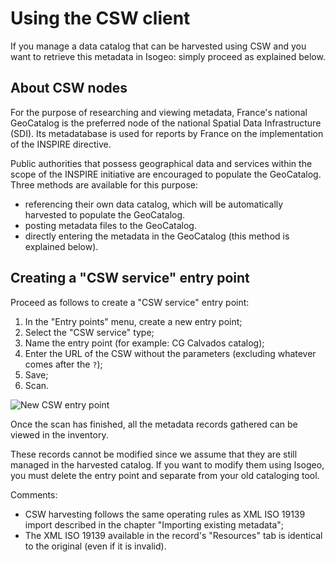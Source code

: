 # Using the CSW client

If you manage a data catalog that can be harvested using CSW and you want to retrieve this metadata in Isogeo: simply proceed as explained below.

## About CSW nodes

For the purpose of researching and viewing metadata, France's national GeoCatalog is the preferred node of the national Spatial Data Infrastructure (SDI). Its metadatabase is used for reports by France on the implementation of the INSPIRE directive.

Public authorities that possess geographical data and services within the scope of the INSPIRE initiative are encouraged to populate the GeoCatalog. Three methods are available for this purpose:

* referencing their own data catalog, which will be automatically harvested to populate the GeoCatalog.
* posting metadata files to the GeoCatalog.
* directly entering the metadata in the GeoCatalog (this method is explained below).

## Creating a "CSW service" entry point

Proceed as follows to create a "CSW service" entry point:

1.  In the "Entry points" menu, create a new entry point;
2.  Select the "CSW service" type;
3.  Name the entry point (for example: CG Calvados catalog);
4.  Enter the URL of the CSW without the parameters (excluding whatever comes after the `?`);
5.  Save;
6.  Scan.

![New CSW entry point](/en/images/adm_client_csw_new.png "Harvesting a CSW server")

Once the scan has finished, all the metadata records gathered can be viewed in the inventory.

These records cannot be modified since we assume that they are still managed in the harvested catalog. If you want to modify them using Isogeo, you must delete the entry point and separate from your old cataloging tool.

Comments:

* CSW harvesting follows the same operating rules as XML ISO 19139 import described in the chapter "Importing existing metadata";
* The XML ISO 19139 available in the record's "Resources" tab is identical to the original (even if it is invalid).
